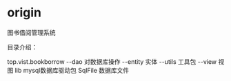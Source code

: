 # origin
图书借阅管理系统

目录介绍：

top.vist.bookborrow 
	--dao     	对数据库操作
	--entity	实体
	--utils   	工具包
	--view		视图
lib mysql数据库驱动包
SqlFile  数据库文件

